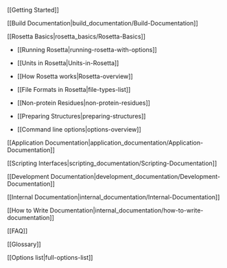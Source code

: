 [[Getting Started]]

[[Build Documentation|build_documentation/Build-Documentation]]

[[Rosetta Basics|rosetta_basics/Rosetta-Basics]]

* [[Running Rosetta|running-rosetta-with-options]]

* [[Units in Rosetta|Units-in-Rosetta]]

* [[How Rosetta works|Rosetta-overview]]

* [[File Formats in Rosetta|file-types-list]]

* [[Non-protein Residues|non-protein-residues]]

* [[Preparing Structures|preparing-structures]]

* [[Command line options|options-overview]]

[[Application Documentation|application_documentation/Application-Documentation]]

[[Scripting Interfaces|scripting_documentation/Scripting-Documentation]]

[[Development Documentation|development_documentation/Development-Documentation]]

<!---BEGIN_INTERNAL-->
[[Internal Documentation|internal_documentation/Internal-Documentation]]

[[How to Write Documentation|internal_documentation/how-to-write-documentation]]
<!---END_INTERNAL-->

[[FAQ]]

[[Glossary]]

[[Options list|full-options-list]]
